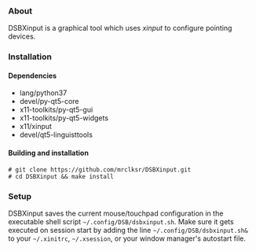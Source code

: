 ### About

DSBXinput is a graphical tool which uses *xinput* to configure pointing devices.

### Installation
#### Dependencies
* lang/python37
* devel/py-qt5-core
* x11-toolkits/py-qt5-gui
* x11-toolkits/py-qt5-widgets
* x11/xinput
* devel/qt5-linguisttools

#### Building and installation

    # git clone https://github.com/mrclksr/DSBXinput.git
    # cd DSBXinput && make install

### Setup

DSBXinput saves the current mouse/touchpad configuration in the executable
shell script `~/.config/DSB/dsbxinput.sh`. Make sure it gets executed on
session start by adding the line `~/.config/DSB/dsbxinput.sh&` to your
`~/.xinitrc`, `~/.xsession`, or your window manager's autostart file.
